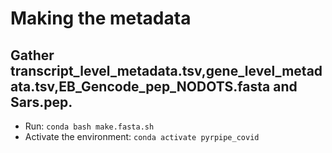 # Making the metadata

## Gather transcript_level_metadata.tsv,gene_level_metadata.tsv,EB_Gencode_pep_NODOTS.fasta and Sars.pep. 

* Run: `conda bash make.fasta.sh`
* Activate the environment: `conda activate pyrpipe_covid`
